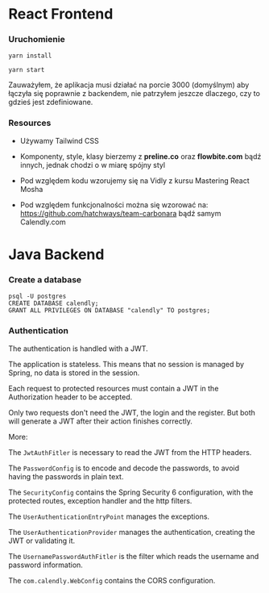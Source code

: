# React Frontend

### Uruchomienie

```
yarn install
```
```
yarn start
```

Zauważyłem, że aplikacja musi działać na porcie 3000 (domyślnym) aby łączyła się poprawnie z backendem, nie patrzyłem jeszcze dlaczego, czy to gdzieś jest zdefiniowane.

### Resources

- Używamy Tailwind CSS

- Komponenty, style, klasy bierzemy z <b>preline.co</b> oraz <b>flowbite.com</b> bądź innych, jednak chodzi o w miarę spójny styl

- Pod względem kodu wzorujemy się na Vidly z kursu Mastering React Mosha

- Pod względem funkcjonalności można się wzorować na:
https://github.com/hatchways/team-carbonara
bądź samym Calendly.com

# Java Backend

### Create a database

```
psql -U postgres
CREATE DATABASE calendly;
GRANT ALL PRIVILEGES ON DATABASE "calendly" TO postgres;
```

### Authentication

The authentication is handled with a JWT.

The application is stateless. This means that no session is managed by Spring, no data is stored in the session.

Each request to protected resources must contain a JWT in the Authorization header to be accepted.

Only two requests don't need the JWT, the login and the register. But both will generate a JWT after their action finishes correctly.

More:

The `JwtAuthFitler` is necessary to read the JWT from the HTTP headers.

The `PasswordConfig` is to encode and decode the passwords, to avoid having the passwords in plain text.

The `SecurityConfig` contains the Spring Security 6 configuration, with the protected routes, exception handler and the http filters.

The `UserAuthenticationEntryPoint` manages the exceptions.

The `UserAuthenticationProvider` manages the authentication, creating the JWT or validating it.

The `UsernamePasswordAuthFitler` is the filter which reads the username and password information.

The `com.calendly.WebConfig` contains the CORS configuration.

